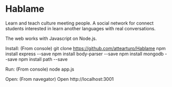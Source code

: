 # Hablame
Learn and teach culture meeting people. A social network for connect students interested in learn another languages with real conversations.

The web works with Javascript on Node.js.

Install: (From console)
git clone https://github.com/attearturo/Hablame
npm install express --save
npm install body-parser --save
npm install mongodb --save
npm install path --save

Run: (From console)
node app.js

Open: (From navegator)
Open http://localhost:3001
